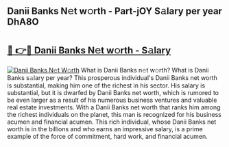 ## Danii Banks N𝚎t w𝚘rth - Part-jOY S𝚊lary per year DhA8O

# <h2><a href="http://gc3dmu.nevu.top/?p=Danii+Banks">🔗 👉🔴 Danii Banks N𝚎t w𝚘rth - S𝚊lary</a></h2>

[![Danii Banks N𝚎t W𝚘rth](https://i.imgur.com/Oavwk0R.jpeg)](http://gc3dmu.nevu.top/?p=Danii+Banks)
What is Danii Banks n𝚎t w𝚘rth? What is Danii Banks s𝚊lary per year?
This prosperous individual's Danii Banks net worth is substantial, making him one of the richest in his sector. His salary is substantial, but it is dwarfed by Danii Banks net worth, which is rumored to be even larger as a result of his numerous business ventures and valuable real estate investments. With a Danii Banks net worth that ranks him among the richest individuals on the planet, this man is recognized for his business acumen and financial acumen. This rich individual, whose Danii Banks net worth is in the billions and who earns an impressive salary, is a prime example of the force of commitment, hard work, and financial acumen.
